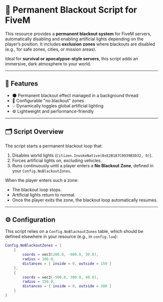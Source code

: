 # 🔌 Permanent Blackout Script for FiveM

This resource provides a **permanent blackout system** for FiveM servers, automatically disabling and enabling artificial lights depending on the player’s position. It includes **exclusion zones** where blackouts are disabled (e.g., for safe zones, cities, or mission areas).

Ideal for **survival or apocalypse-style servers**, this script adds an immersive, dark atmosphere to your world.

---

## 🧩 Features

- 🌑 Permanent blackout effect managed in a background thread  
- 🚫 Configurable "no blackout" zones  
- 💡 Dynamically toggles global artificial lighting  
- ⚙️ Lightweight and performance-friendly  

---

## 🗂️ Script Overview

The script starts a permanent blackout loop that:
1. Disables world lights (`Citizen.InvokeNative(0xE2B187C0939B3D32, 0)`).
2. Forces artificial lights on, excluding vehicles.
3. Runs continuously until a player enters a **No Blackout Zone**, defined in your `Config.NoBlackoutZones`.

When the player enters such a zone:
- The blackout loop stops.
- Artificial lights return to normal.
- Once the player exits the zone, the blackout loop automatically resumes.

---

## ⚙️ Configuration

This script relies on a `Config.NoBlackoutZones` table, which should be defined elsewhere in your resource (e.g., in `config.lua`):

```lua
Config.NoBlackoutZones = {
    {
        coords = vec3(200.0, -900.0, 30.0),
        radius = 100.0,
        distances = { inside = 0, outside = 150 }
    },
    {
        coords = vec3(-500.0, 300.0, 40.0),
        radius = 150.0,
        distances = { inside = 0, outside = 200 }
    }
}
